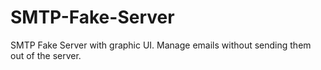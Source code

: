 SMTP-Fake-Server
================

SMTP Fake Server with graphic UI. Manage emails without sending them out of the server.
